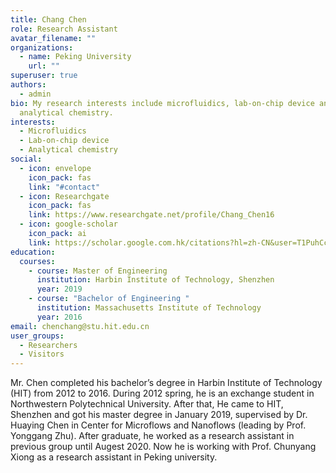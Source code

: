 ```yaml
---
title: Chang Chen
role: Research Assistant
avatar_filename: ""
organizations:
  - name: Peking University
    url: ""
superuser: true
authors:
  - admin
bio: My research interests include microfluidics, lab-on-chip device and
  analytical chemistry.
interests:
  - Microfluidics
  - Lab-on-chip device
  - Analytical chemistry
social:
  - icon: envelope
    icon_pack: fas
    link: "#contact"
  - icon: Researchgate
    icon_pack: fas
    link: https://www.researchgate.net/profile/Chang_Chen16
  - icon: google-scholar
    icon_pack: ai
    link: https://scholar.google.com.hk/citations?hl=zh-CN&user=T1PuhCcAAAAJ
education:
  courses:
    - course: Master of Engineering
      institution: Harbin Institute of Technology, Shenzhen
      year: 2019
    - course: "Bachelor of Engineering "
      institution: Massachusetts Institute of Technology
      year: 2016
email: chenchang@stu.hit.edu.cn
user_groups:
  - Researchers
  - Visitors
---
```

Mr. Chen completed his bachelor’s degree in Harbin Institute of Technology (HIT) from 2012 to 2016. During 2012 spring, he is an exchange student in Northwestern Polytechnical University. After that, He came to HIT, Shenzhen and got his master degree in January 2019, supervised by Dr. Huaying Chen in Center for Microflows and Nanoflows (leading by Prof. Yonggang Zhu). After graduate, he worked as a research assistant in previous group until Augest 2020. Now he is working with Prof. Chunyang Xiong as a research assistant in Peking university.